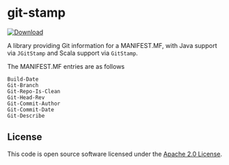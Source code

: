 # git-stamp
[ ![Download](https://api.bintray.com/packages/hmrc/releases/git-stamp/images/download.svg) ](https://bintray.com/hmrc/releases/git-stamp/_latestVersion)

A library providing Git information for a MANIFEST.MF, with Java support via ``JGitStamp`` and Scala support via ``GitStamp``.

The MANIFEST.MF entries are as follows

    Build-Date
    Git-Branch
    Git-Repo-Is-Clean
    Git-Head-Rev
    Git-Commit-Author
    Git-Commit-Date
    Git-Describe

## License

This code is open source software licensed under the [Apache 2.0 License]("http://www.apache.org/licenses/LICENSE-2.0.html").
